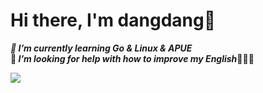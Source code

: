# Hi there, I'm dangdang👋

***🌱 I’m currently learning Go & Linux & APUE***  
**🤔 *I’m looking for help with how to improve my English*🤣🤣🤣**



<!--![](https://github-readme-stats.vercel.app/api?username=mejomejo&hide=issues&include_all_commits=true&show_icons=true&theme=tokyonight&count_private=true)-->
![](https://github-readme-stats.vercel.app/api/top-langs/?username=mejomejo&langs_count=6&theme=tokyonight&hide_progress=false)



<!--
**mejomejo/mejomejo** is a ✨ _special_ ✨ repository because its `README.md` (this file) appears on your GitHub profile.

Here are some ideas to get you started:

- 🔭 I’m currently working on ...
- 🌱 I’m currently learning ...
- 👯 I’m looking to collaborate on ...
- 🤔 I’m looking for help with ...
- 💬 Ask me about ...
- 📫 How to reach me: ...
- 😄 Pronouns: ...
- ⚡ Fun fact: ...
-->
